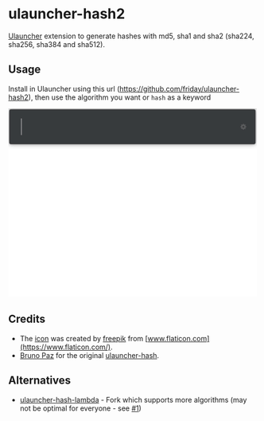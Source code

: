 # ulauncher-hash2
[Ulauncher](https://ulauncher.io/) extension to generate hashes with md5, sha1 and sha2 (sha224, sha256, sha384 and sha512).

## Usage
Install in Ulauncher using this url (https://github.com/friday/ulauncher-hash2), then use the algorithm you want or `hash` as a keyword

<img src="screenshot-animated.gif" width="500">

## Credits
* The [icon](https://www.flaticon.com/free-icon/encryption_418404) was created by [freepik](https://www.flaticon.com/authors/freepik) from [www.flaticon.com](https://www.flaticon.com/).
* [Bruno Paz](https://github.com/brpaz) for the original [ulauncher-hash](https://github.com/brpaz/ulauncher-hash).

## Alternatives
* [ulauncher-hash-lambda](https://github.com/xtrcode/ulauncher-hash-lambda) - Fork which supports more algorithms (may not be optimal for everyone - see [#1](https://github.com/friday/ulauncher-hash2/issues/1))
